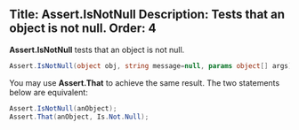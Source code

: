 Title: Assert.IsNotNull
Description: Tests that an object is not null.
Order: 4
---

**Assert.IsNotNull** tests that an object is not null.

```c#
Assert.IsNotNull(object obj, string message=null, params object[] args);
```

You may use **Assert.That** to achieve the
same result. The two statements below are equivalent:

```c#
Assert.IsNotNull(anObject);
Assert.That(anObject, Is.Not.Null);
```
